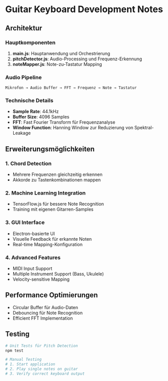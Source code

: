 # Guitar Keyboard Development Notes

## Architektur

### Hauptkomponenten

1. **main.js**: Hauptanwendung und Orchestrierung
2. **pitchDetector.js**: Audio-Processing und Frequenz-Erkennung
3. **noteMapper.js**: Note-zu-Tastatur Mapping

### Audio Pipeline

```
Mikrofon → Audio Buffer → FFT → Frequenz → Note → Tastatur
```

### Technische Details

- **Sample Rate**: 44.1kHz
- **Buffer Size**: 4096 Samples
- **FFT**: Fast Fourier Transform für Frequenzanalyse
- **Window Function**: Hanning Window zur Reduzierung von Spektral-Leakage

## Erweiterungsmöglichkeiten

### 1. Chord Detection
- Mehrere Frequenzen gleichzeitig erkennen
- Akkorde zu Tastenkombinationen mappen

### 2. Machine Learning Integration
- TensorFlow.js für bessere Note Recognition
- Training mit eigenen Gitarren-Samples

### 3. GUI Interface
- Electron-basierte UI
- Visuelle Feedback für erkannte Noten
- Real-time Mapping-Konfiguration

### 4. Advanced Features
- MIDI Input Support
- Multiple Instrument Support (Bass, Ukulele)
- Velocity-sensitive Mapping

## Performance Optimierungen

- Circular Buffer für Audio-Daten
- Debouncing für Note Recognition
- Efficient FFT Implementation

## Testing

```bash
# Unit Tests für Pitch Detection
npm test

# Manual Testing
# 1. Start application
# 2. Play single notes on guitar
# 3. Verify correct keyboard output
```
